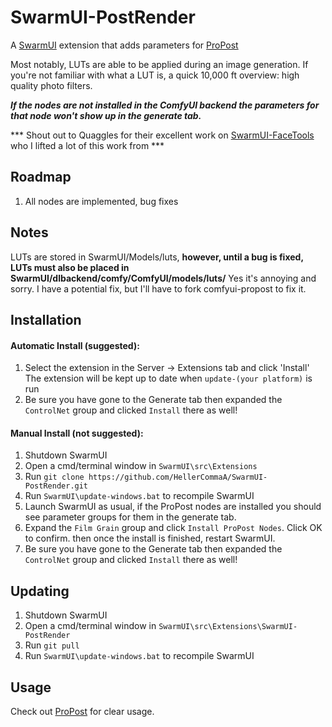 # SwarmUI-PostRender

A [SwarmUI](https://github.com/mcmonkeyprojects/SwarmUI/) extension that adds parameters for [ProPost](https://github.com/digitaljohn/comfyui-propost/)

Most notably, LUTs are able to be applied during an image generation. If you're not familiar with what a LUT is, a quick 10,000 ft overview: high quality photo filters.

***If the nodes are not installed in the ComfyUI backend the parameters for that node won't show up in the generate tab.***

*** Shout out to Quaggles for their excellent work on [SwarmUI-FaceTools](https://github.com/Quaggles/SwarmUI-FaceTools/tree/master) who I lifted a lot of this work from ***

## Roadmap
1. All nodes are implemented, bug fixes

## Notes
LUTs are stored in SwarmUI/Models/luts, **however, until a bug is fixed, LUTs must also be placed in SwarmUI/dlbackend/comfy/ComfyUI/models/luts/**
Yes it's annoying and sorry. I have a potential fix, but I'll have to fork comfyui-propost to fix it.

## Installation

#### Automatic Install (suggested):
1. Select the extension in the Server -> Extensions tab and click 'Install'
The extension will be kept up to date when `update-(your platform)` is run
2. Be sure you have gone to the Generate tab then expanded the `ControlNet` group and clicked `Install` there as well!

#### Manual Install (not suggested):
1. Shutdown SwarmUI
2. Open a cmd/terminal window in `SwarmUI\src\Extensions`
3. Run `git clone https://github.com/HellerCommaA/SwarmUI-PostRender.git`
4. Run `SwarmUI\update-windows.bat` to recompile SwarmUI
5. Launch SwarmUI as usual, if the ProPost nodes are installed you should see parameter groups for them in the generate tab.
6. Expand the `Film Grain` group and click `Install ProPost Nodes`. Click OK to confirm. then once the install is finished, restart SwarmUI.
7. Be sure you have gone to the Generate tab then expanded the `ControlNet` group and clicked `Install` there as well!

## Updating
1. Shutdown SwarmUI
2. Open a cmd/terminal window in `SwarmUI\src\Extensions\SwarmUI-PostRender`
3. Run `git pull`
4. Run `SwarmUI\update-windows.bat` to recompile SwarmUI

## Usage
Check out [ProPost](https://github.com/digitaljohn/comfyui-propost/) for clear usage.
